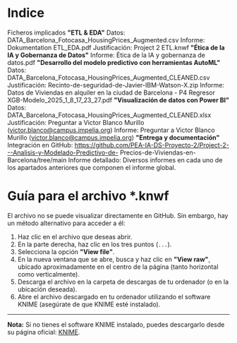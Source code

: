 # Indice
Ficheros implicados
    **"ETL & EDA"**
          Datos: DATA_Barcelona_Fotocasa_HousingPrices_Augmented.csv
          Informe: Dokumentation ETL_EDA.pdf
          Justificación: Project 2 ETL.knwf
    **"Ética de la IA y Gobernanza de Datos"**
          Informe: Ética de la IA y gobernanza de datos.pdf
    **"Desarrollo del modelo predictivo con herramientas AutoML"**
          Datos: DATA_Barcelona_Fotocasa_HousingPrices_Augmented_CLEANED.csv
          Justificación: Recinto-de-seguridad-de-Javier-IBM-Watson-X.zip
          Informe: Datos de Viviendas en alquiler en la ciudad de Barcelona - P4 Regresor XGB-Modelo_2025_1_8_17_23_27.pdf
    **"Visualización de datos con Power BI"**
          Datos: DATA_Barcelona_Fotocasa_HousingPrices_Augmented_CLEANED.xlsx
          Justificación: Preguntar a Victor Blanco Murillo (victor.blanco@campus.impelia.org)
          Informe: Preguntar a Victor Blanco Murillo (victor.blanco@campus.impelia.org)
    **"Entrega y documentación"**
          Integración en GitHub: https://github.com/PEA-IA-DS-Proyecto-2/Project-2---Analisis-y-Modelado-Predictivo-de-                                        Precios-de-Viviendas-en-Barcelona/tree/main
          Informe detallado: Diversos informes en cada uno de los apartados anteriores que componen el informe global.

# Guía para el archivo *.knwf

El archivo no se puede visualizar directamente en GitHub. Sin embargo, hay un método alternativo para acceder a él:

1. Haz clic en el archivo que deseas abrir.
2. En la parte derecha, haz clic en los tres puntos (`...`).
3. Selecciona la opción **"View file"**.
4. En la nueva ventana que se abre, busca y haz clic en **"View raw"**, ubicado aproximadamente en el centro de la página (tanto horizontal como verticalmente).
5. Descarga el archivo en la carpeta de descargas de tu ordenador (o en la ubicación deseada).
6. Abre el archivo descargado en tu ordenador utilizando el software KNIME (asegúrate de que KNIME esté instalado).

---

**Nota:** Si no tienes el software KNIME instalado, puedes descargarlo desde su página oficial: [KNIME](https://www.knime.com/downloads).
